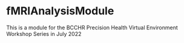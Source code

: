 # fMRIAnalysisModule
This is a module for the BCCHR Precision Health Virtual Environment Workshop Series in July 2022 
